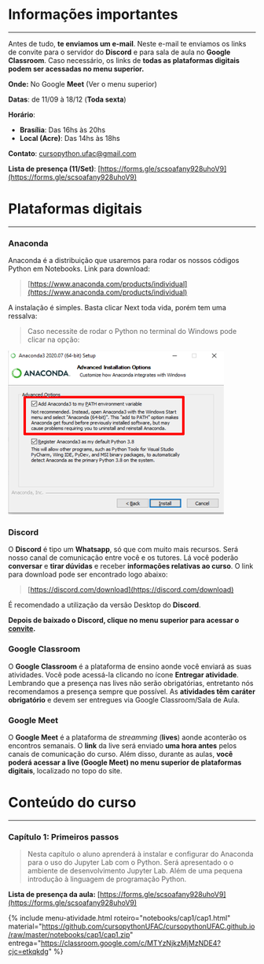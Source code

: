 # Informações importantes

-----

Antes de tudo, **te enviamos um e-mail**. Neste e-mail te enviamos os links de convite para o servidor do **Discord** e para sala de aula no **Google Classroom**.  Caso necessário, os links de **todas as plataformas digitais podem ser acessadas no menu superior.**

**Onde:** No Google **Meet** (Ver o menu superior)

**Datas**: de 11/09 à 18/12 (**Toda sexta**)

**Horário**:  

- **Brasília**: Das 16hs às 20hs  
- **Local (Acre)**: Das 14hs às 18hs

**Contato**: cursopython.ufac@gmail.com

**Lista de presença (11/Set)**: [https://forms.gle/scsoafany928uhoV9](https://forms.gle/scsoafany928uhoV9)


# Plataformas digitais

----
### Anaconda

Anaconda é a distribuição que usaremos para rodar os nossos códigos Python em Notebooks. Link para download:

> [https://www.anaconda.com/products/individual](https://www.anaconda.com/products/individual)

A instalação é simples. Basta clicar Next toda vida, porém tem uma ressalva:

> Caso necessite de rodar o Python no terminal do Windows pode clicar na opção: 

![Instalação Anaconda](imgs/instalacao_anaconda.png)

### **Discord**

O **Discord** é tipo um **Whatsapp**, só que com muito mais recursos. Será nosso canal de comunicação entre você e os tutores. Lá você poderão **conversar** e **tirar dúvidas** e receber **informações relativas ao curso**. O link para download pode ser encontrado logo abaixo:  

> [https://discord.com/download](https://discord.com/download)  

É recomendado a utilização da versão Desktop do **Discord**. 

**Depois de baixado o Discord, clique no menu superior para acessar o [convite](https://discord.gg/vdCWJu).**

### **Google Classroom**

O **Google Classroom** é a plataforma de ensino  aonde você enviará as suas atividades. Você pode acessá-la clicando no ícone **Entregar atividade**.  Lembrando que a presença nas lives não serão obrigatórias, entretanto nós recomendamos a presença sempre que possível. As **atividades têm caráter obrigatório** e devem ser entregues via Google Classroom/Sala de Aula.  

### **Google Meet**

O **Google Meet** é a plataforma de *streamming* (**lives**) aonde aconterão os encontros semanais. O **link** da live será enviado **uma hora antes** pelos canais de comunicação do curso. Além disso, durante as aulas, **você poderá acessar a live (Google Meet)  no menu superior de plataformas digitais**, localizado no topo do site.

# Conteúdo do curso
----
### **Capítulo 1:** Primeiros passos
> Nesta capítulo o aluno aprenderá à instalar e configurar do Anaconda para o uso do Jupyter Lab com o Python. Será apresentado o o ambiente de desenvolvimento Jupyter Lab. Além de uma pequena introdução à linguagem de programação Python.

**Lista de presença da aula:** [https://forms.gle/scsoafany928uhoV9](https://forms.gle/scsoafany928uhoV9)

{% include menu-atividade.html 
    roteiro="notebooks/cap1/cap1.html" 
    material="https://github.com/cursopythonUFAC/cursopythonUFAC.github.io/raw/master/notebooks/cap1/cap1.zip" 
    entrega="https://classroom.google.com/c/MTYzNjkzMjMzNDE4?cjc=etkqkdg" 
%}